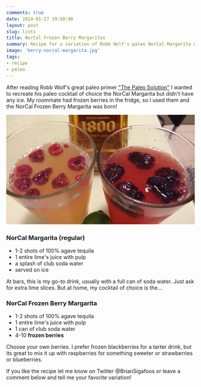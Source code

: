 ```yaml
---
comments: true
date: 2014-01-27 19:50:00
layout: post
slug: lists
title: NorCal Frozen Berry Margaritas
summary: Recipe for a variation of Robb Wolf's paleo NorCal Margarita with frozen berries instead of ice cubes
image: 'berry-norcal-margarita.jpg'
tags:
- recipe
- paleo
---
```


After reading Robb Wolf's great paleo primer ["The Paleo Solution"](http://robbwolf.com/shop/products/the-paleo-solution-the-original-human-diet/) I wanted to recreate his paleo cocktail of choice the NorCal Margarita but didn't have any ice. My roommate had frozen berries in the fridge, so I used them and the NorCal Frozen Berry Margarita was born!

<a href="/img/posts/berry-norcal-1.jpg">![Frozen Berry NorCal Margarita](/img/posts/berry-norcal-1.jpg)</a>

### NorCal Margarita (regular)
- 1-2 shots of 100% agave tequila
- 1 entire lime's juice with pulp
- a splash of club soda water
- served on ice

At bars, this is my go-to drink, usually with a full can of soda water. Just ask for extra lime slices. But at home, my cocktail of choice is the...


### NorCal Frozen Berry Margarita
- 1-2 shots of 100% agave tequila
- 1 entire lime's juice with pulp
- 1 can of club soda water
- 4-10 <strong>frozen berries</strong>

Choose your own berries. I prefer frozen blackberries for a tarter drink, but its great to mix it up with raspberries for something sweeter or strawberries or blueberries.

If you like the recipe let me know on Twitter @BrianSigafoos or leave a comment below and tell me your favorite variation!



